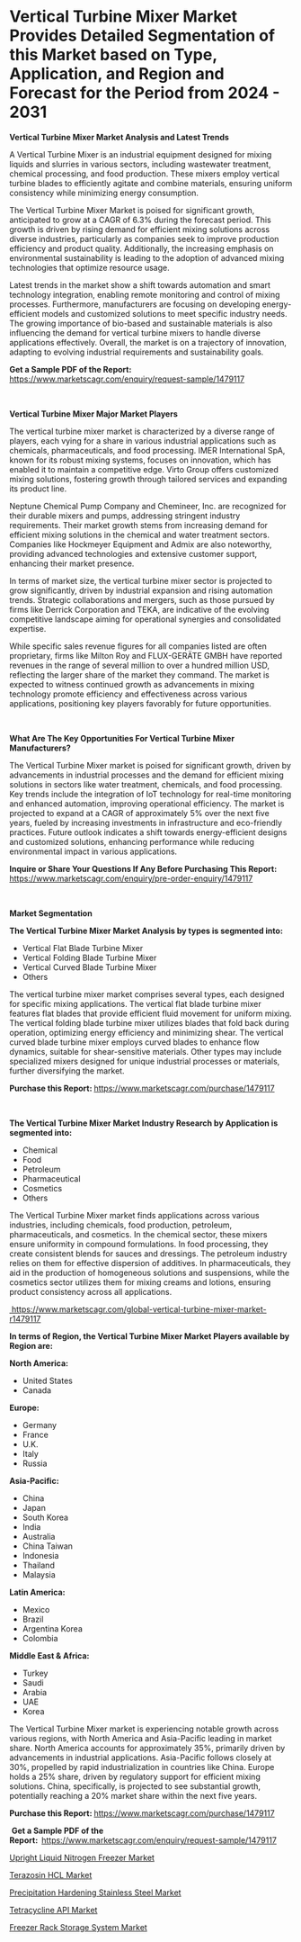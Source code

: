 <p><h1>Vertical Turbine Mixer Market Provides Detailed Segmentation of this Market based on Type, Application, and Region and Forecast for the Period from 2024 - 2031</h1></p><p><strong>Vertical Turbine Mixer Market Analysis and Latest Trends</strong></p>
<p><p>A Vertical Turbine Mixer is an industrial equipment designed for mixing liquids and slurries in various sectors, including wastewater treatment, chemical processing, and food production. These mixers employ vertical turbine blades to efficiently agitate and combine materials, ensuring uniform consistency while minimizing energy consumption.</p><p>The Vertical Turbine Mixer Market is poised for significant growth, anticipated to grow at a CAGR of 6.3% during the forecast period. This growth is driven by rising demand for efficient mixing solutions across diverse industries, particularly as companies seek to improve production efficiency and product quality. Additionally, the increasing emphasis on environmental sustainability is leading to the adoption of advanced mixing technologies that optimize resource usage.</p><p>Latest trends in the market show a shift towards automation and smart technology integration, enabling remote monitoring and control of mixing processes. Furthermore, manufacturers are focusing on developing energy-efficient models and customized solutions to meet specific industry needs. The growing importance of bio-based and sustainable materials is also influencing the demand for vertical turbine mixers to handle diverse applications effectively. Overall, the market is on a trajectory of innovation, adapting to evolving industrial requirements and sustainability goals.</p></p>
<p><strong>Get a Sample PDF of the Report:&nbsp;</strong> <a href="https://www.marketscagr.com/enquiry/request-sample/1479117?utm_campaign=1265&utm_medium=2&utm_source=Github&utm_content=ia&utm_term=28092024&utm_id=vertical-turbine-mixer">https://www.marketscagr.com/enquiry/request-sample/1479117</a></p>
<p>&nbsp;</p>
<p><strong>Vertical Turbine Mixer Major Market Players</strong></p>
<p><p>The vertical turbine mixer market is characterized by a diverse range of players, each vying for a share in various industrial applications such as chemicals, pharmaceuticals, and food processing. IMER International SpA, known for its robust mixing systems, focuses on innovation, which has enabled it to maintain a competitive edge. Virto Group offers customized mixing solutions, fostering growth through tailored services and expanding its product line.</p><p>Neptune Chemical Pump Company and Chemineer, Inc. are recognized for their durable mixers and pumps, addressing stringent industry requirements. Their market growth stems from increasing demand for efficient mixing solutions in the chemical and water treatment sectors. Companies like Hockmeyer Equipment and Admix are also noteworthy, providing advanced technologies and extensive customer support, enhancing their market presence.</p><p>In terms of market size, the vertical turbine mixer sector is projected to grow significantly, driven by industrial expansion and rising automation trends. Strategic collaborations and mergers, such as those pursued by firms like Derrick Corporation and TEKA, are indicative of the evolving competitive landscape aiming for operational synergies and consolidated expertise.</p><p>While specific sales revenue figures for all companies listed are often proprietary, firms like Milton Roy and FLUX-GERÄTE GMBH have reported revenues in the range of several million to over a hundred million USD, reflecting the larger share of the market they command. The market is expected to witness continued growth as advancements in mixing technology promote efficiency and effectiveness across various applications, positioning key players favorably for future opportunities.</p></p>
<p>&nbsp;</p>
<p><strong>What Are The Key Opportunities For Vertical Turbine Mixer Manufacturers?</strong></p>
<p><p>The Vertical Turbine Mixer market is poised for significant growth, driven by advancements in industrial processes and the demand for efficient mixing solutions in sectors like water treatment, chemicals, and food processing. Key trends include the integration of IoT technology for real-time monitoring and enhanced automation, improving operational efficiency. The market is projected to expand at a CAGR of approximately 5% over the next five years, fueled by increasing investments in infrastructure and eco-friendly practices. Future outlook indicates a shift towards energy-efficient designs and customized solutions, enhancing performance while reducing environmental impact in various applications.</p></p>
<p><strong>Inquire or Share Your Questions If Any Before Purchasing This Report:</strong> <a href="https://www.marketscagr.com/enquiry/pre-order-enquiry/1479117?utm_campaign=1265&utm_medium=2&utm_source=Github&utm_content=ia&utm_term=28092024&utm_id=vertical-turbine-mixer">https://www.marketscagr.com/enquiry/pre-order-enquiry/1479117</a></p>
<p>&nbsp;</p>
<p><strong>Market Segmentation</strong></p>
<p><strong>The Vertical Turbine Mixer Market Analysis by types is segmented into:</strong></p>
<p><ul><li>Vertical Flat Blade Turbine Mixer</li><li>Vertical Folding Blade Turbine Mixer</li><li>Vertical Curved Blade Turbine Mixer</li><li>Others</li></ul></p>
<p><p>The vertical turbine mixer market comprises several types, each designed for specific mixing applications. The vertical flat blade turbine mixer features flat blades that provide efficient fluid movement for uniform mixing. The vertical folding blade turbine mixer utilizes blades that fold back during operation, optimizing energy efficiency and minimizing shear. The vertical curved blade turbine mixer employs curved blades to enhance flow dynamics, suitable for shear-sensitive materials. Other types may include specialized mixers designed for unique industrial processes or materials, further diversifying the market.</p></p>
<p><strong>Purchase this Report:&nbsp;</strong><a href="https://www.marketscagr.com/purchase/1479117?utm_campaign=1265&utm_medium=2&utm_source=Github&utm_content=ia&utm_term=28092024&utm_id=vertical-turbine-mixer">https://www.marketscagr.com/purchase/1479117</a></p>
<p>&nbsp;</p>
<p><strong>The Vertical Turbine Mixer Market Industry Research by Application is segmented into:</strong></p>
<p><ul><li>Chemical</li><li>Food</li><li>Petroleum</li><li>Pharmaceutical</li><li>Cosmetics</li><li>Others</li></ul></p>
<p><p>The Vertical Turbine Mixer market finds applications across various industries, including chemicals, food production, petroleum, pharmaceuticals, and cosmetics. In the chemical sector, these mixers ensure uniformity in compound formulations. In food processing, they create consistent blends for sauces and dressings. The petroleum industry relies on them for effective dispersion of additives. In pharmaceuticals, they aid in the production of homogeneous solutions and suspensions, while the cosmetics sector utilizes them for mixing creams and lotions, ensuring product consistency across all applications.</p></p>
<p><a href="https://www.marketscagr.com/global-vertical-turbine-mixer-market-r1479117?utm_campaign=1265&utm_medium=2&utm_source=Github&utm_content=ia&utm_term=28092024&utm_id=vertical-turbine-mixer">&nbsp;https://www.marketscagr.com/global-vertical-turbine-mixer-market-r1479117</a></p>
<p><strong>In terms of Region, the Vertical Turbine Mixer Market Players available by Region are:</strong></p>
<p>
    <p> <strong> North America: </strong>
        <ul>
            <li>United States</li>
            <li>Canada</li>
        </ul>
        </p> 
    <p> <strong> Europe: </strong>
        <ul>
            <li>Germany</li>
            <li>France</li>
            <li>U.K.</li>
            <li>Italy</li>
            <li>Russia</li>
        </ul>
        </p> 
    <p> <strong> Asia-Pacific: </strong>
        <ul>
            <li>China</li>
            <li>Japan</li>
            <li>South Korea</li>
            <li>India</li>
            <li>Australia</li>
            <li>China Taiwan</li>
            <li>Indonesia</li>
            <li>Thailand</li>
            <li>Malaysia</li>
        </ul>
        </p> 
    <p> <strong> Latin America: </strong>
        <ul>
            <li>Mexico</li>
            <li>Brazil</li>
            <li>Argentina Korea</li>
            <li>Colombia</li>
        </ul>
        </p> 
    <p> <strong> Middle East & Africa: </strong>
        <ul>
            <li>Turkey</li>
            <li>Saudi</li>
            <li>Arabia</li>
            <li>UAE</li>
            <li>Korea</li>
        </ul>
    </p>
    </p>
<p><p>The Vertical Turbine Mixer market is experiencing notable growth across various regions, with North America and Asia-Pacific leading in market share. North America accounts for approximately 35%, primarily driven by advancements in industrial applications. Asia-Pacific follows closely at 30%, propelled by rapid industrialization in countries like China. Europe holds a 25% share, driven by regulatory support for efficient mixing solutions. China, specifically, is projected to see substantial growth, potentially reaching a 20% market share within the next five years.</p></p>
<p><strong>Purchase this Report: </strong><a href="https://www.marketscagr.com/purchase/1479117?utm_campaign=1265&utm_medium=2&utm_source=Github&utm_content=ia&utm_term=28092024&utm_id=vertical-turbine-mixer">https://www.marketscagr.com/purchase/1479117</a></p>
<p>&nbsp;<strong>Get a Sample PDF of the Report:&nbsp;&nbsp;</strong><a href="https://www.marketscagr.com/enquiry/request-sample/1479117?utm_campaign=1265&utm_medium=2&utm_source=Github&utm_content=ia&utm_term=28092024&utm_id=vertical-turbine-mixer">https://www.marketscagr.com/enquiry/request-sample/1479117</a></p>
<p><strong></strong></p>
<p><p><a href="https://issuu.com/reportprime-2/docs/upright-liquid-nitrogen-freezer-mar_957cb692523fbc?utm_campaign=1265&utm_medium=2&utm_source=Github&utm_content=ia&utm_term=28092024&utm_id=vertical-turbine-mixer">Upright Liquid Nitrogen Freezer Market</a></p><p><a href="https://www.linkedin.com/pulse/terazosin-hcl-market-forecast-global-trends-analysis-from-2024-sawtf?utm_campaign=1265&utm_medium=2&utm_source=Github&utm_content=ia&utm_term=28092024&utm_id=vertical-turbine-mixer">Terazosin HCL Market</a></p><p><a href="https://www.linkedin.com/pulse/precipitation-hardening-stainless-steel-market-size-segmentation-ayfgf?utm_campaign=1265&utm_medium=2&utm_source=Github&utm_content=ia&utm_term=28092024&utm_id=vertical-turbine-mixer">Precipitation Hardening Stainless Steel Market</a></p><p><a href="https://www.linkedin.com/pulse/tetracycline-api-market-essentials-key-players-demand-drivers-luihf?utm_campaign=1265&utm_medium=2&utm_source=Github&utm_content=ia&utm_term=28092024&utm_id=vertical-turbine-mixer">Tetracycline API Market</a></p><p><a href="https://issuu.com/reportprime-2/docs/freezer-rack-storage-system-market-_b6631caa8d60fa?utm_campaign=1265&utm_medium=2&utm_source=Github&utm_content=ia&utm_term=28092024&utm_id=vertical-turbine-mixer">Freezer Rack Storage System Market</a></p></p>